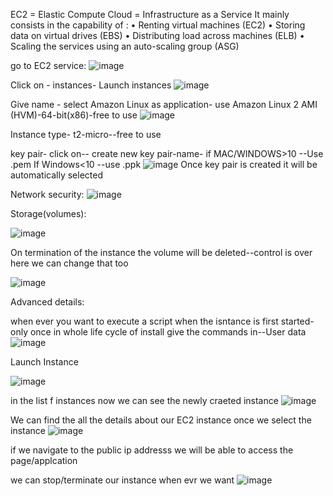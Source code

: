 EC2 = Elastic Compute Cloud = Infrastructure as a Service
It mainly consists in the capability of :
• Renting virtual machines (EC2)
• Storing data on virtual drives (EBS)
• Distributing load across machines (ELB)
• Scaling the services using an auto-scaling group (ASG)

go to EC2 service:
![image](https://user-images.githubusercontent.com/107784718/212465702-deb83975-79df-453f-93b4-1b7ea2445fb5.png)

Click on - instances- Launch instances
![image](https://user-images.githubusercontent.com/107784718/212465736-622c4332-5a3c-4eb2-a40a-1b624886e5d6.png)

Give name - select Amazon Linux as application- use Amazon Linux 2 AMI (HVM)-64-bit(x86)-free to use
![image](https://user-images.githubusercontent.com/107784718/212465808-b43fa300-d150-4c36-9364-641d3e0fabd8.png)

Instance type- t2-micro--free to use

key pair- click on-- create new key pair-name-
if MAC/WINDOWS>10 --Use .pem
If Windows<10 --use .ppk
![image](https://user-images.githubusercontent.com/107784718/212465996-68b104cf-7c19-4018-91f5-16d95d40b1b4.png)
Once key pair is created it will be automatically selected

Network security:
![image](https://user-images.githubusercontent.com/107784718/212466079-95a514fb-dc1e-4033-a7c2-9b961eb5ba14.png)

Storage(volumes):

![image](https://user-images.githubusercontent.com/107784718/212466103-ae82f868-a848-4380-ba42-6b0451046b32.png)

On termination of the instance the volume will be deleted--control is over here we can change that too

![image](https://user-images.githubusercontent.com/107784718/212466121-120ee024-b618-4205-80b0-623291e650f6.png)

Advanced details:

when ever you want to execute a script when the isntance is first started-only once in whole life cycle of install give the commands in--User data
![image](https://user-images.githubusercontent.com/107784718/212466235-d9098838-3ad2-4fd5-a75f-5c1aaf934578.png)

Launch Instance

![image](https://user-images.githubusercontent.com/107784718/212466284-dc1a57b4-087e-4b8a-9160-a0854789301b.png)

in the list f instances now we can see the newly craeted instance
![image](https://user-images.githubusercontent.com/107784718/212466302-74e17831-f504-42b2-a459-5fe08eac9caf.png)

We can find the all the details about our EC2 instance once we select the instance
![image](https://user-images.githubusercontent.com/107784718/212466422-9ca0ee22-c81e-4097-9dfc-ae392cd3a6af.png)

if we navigate to the public ip addresss we will be able to access the page/applcation

we can stop/terminate our instance when evr we want
![image](https://user-images.githubusercontent.com/107784718/212466575-176752d7-f91a-4ecc-99a5-0675c9b2c3a5.png)

